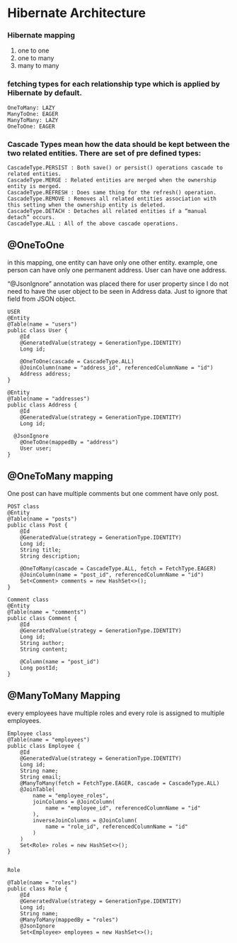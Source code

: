# Hibernate Architecture


### Hibernate mapping
1. one to one
2. one to many
3. many to many

### fetching types for each relationship type which is applied by Hibernate by default.
```
OneToMany: LAZY
ManyToOne: EAGER
ManyToMany: LAZY
OneToOne: EAGER
```

### Cascade Types mean how the data should be kept between the two related entities. There are set of pre defined types:
```
CascadeType.PERSIST : Both save() or persist() operations cascade to related entities.
CascadeType.MERGE : Related entities are merged when the ownership entity is merged.
CascadeType.REFRESH : Does same thing for the refresh() operation.
CascadeType.REMOVE : Removes all related entities association with this setting when the ownership entity is deleted.
CascadeType.DETACH : Detaches all related entities if a “manual detach” occurs.
CascadeType.ALL : All of the above cascade operations.
```

## @OneToOne
in this mapping, one entity can have only one other entity. example, one person can have only one permanent address. User can have one address.

“@JsonIgnore” annotation was placed there for user property since I do not need to have the user object to be seen in Address data. Just to ignore that field from JSON object.
```
USER
@Entity
@Table(name = "users")
public class User {
    @Id
    @GeneratedValue(strategy = GenerationType.IDENTITY)
    Long id;
  
    @OneToOne(cascade = CascadeType.ALL)
    @JoinColumn(name = "address_id", referencedColumnName = "id")
    Address address;
}

@Entity
@Table(name = "addresses")
public class Address {
    @Id
    @GeneratedValue(strategy = GenerationType.IDENTITY)
    Long id;

  @JsonIgnore
    @OneToOne(mappedBy = "address")
    User user;
}

```

## @OneToMany mapping
One post can have multiple comments but one comment have only post.
```
POST class 
@Entity
@Table(name = "posts")
public class Post {
    @Id
    @GeneratedValue(strategy = GenerationType.IDENTITY)
    Long id;
    String title;
    String description;

    @OneToMany(cascade = CascadeType.ALL, fetch = FetchType.EAGER)
    @JoinColumn(name = "post_id", referencedColumnName = "id")
    Set<Comment> comments = new HashSet<>();
}

Comment class
@Entity
@Table(name = "comments")
public class Comment {
    @Id
    @GeneratedValue(strategy = GenerationType.IDENTITY)
    Long id;
    String author;
    String content;

    @Column(name = "post_id")
    Long postId;
}
```

## @ManyToMany Mapping 
every employees have multiple roles and every role is assigned to multiple employees.

```
Employee class
@Table(name = "employees")
public class Employee {
    @Id
    @GeneratedValue(strategy = GenerationType.IDENTITY)
    Long id;
    String name;
    String email;
    @ManyToMany(fetch = FetchType.EAGER, cascade = CascadeType.ALL)
    @JoinTable(
        name = "employee_roles",
        joinColumns = @JoinColumn(
            name = "employee_id", referencedColumnName = "id"
        ),
        inverseJoinColumns = @JoinColumn(
            name = "role_id", referencedColumnName = "id"
        )
    )
    Set<Role> roles = new HashSet<>();
}


Role

@Table(name = "roles")
public class Role {
    @Id
    @GeneratedValue(strategy = GenerationType.IDENTITY)
    Long id;
    String name;
    @ManyToMany(mappedBy = "roles")
    @JsonIgnore
    Set<Employee> employees = new HashSet<>();
```
